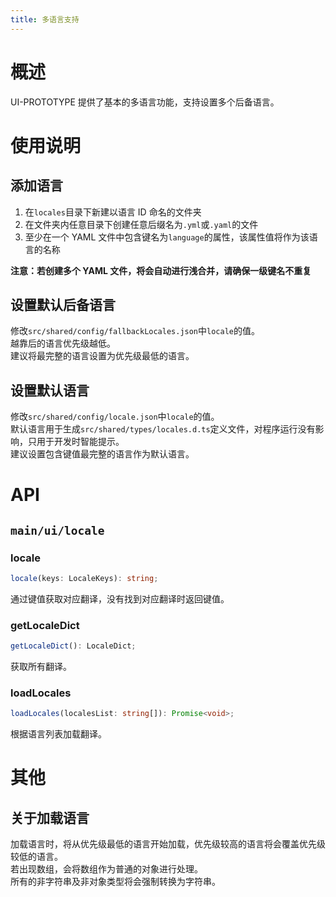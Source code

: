 ```yaml
---
title: 多语言支持
---
```

# 概述
UI-PROTOTYPE 提供了基本的多语言功能，支持设置多个后备语言。

# 使用说明
## 添加语言
1. 在`locales`目录下新建以语言 ID 命名的文件夹
2. 在文件夹内任意目录下创建任意后缀名为`.yml`或`.yaml`的文件
3. 至少在一个 YAML 文件中包含键名为`language`的属性，该属性值将作为该语言的名称

**注意：若创建多个 YAML 文件，将会自动进行浅合并，请确保一级键名不重复**

## 设置默认后备语言
修改`src/shared/config/fallbackLocales.json`中`locale`的值。  
越靠后的语言优先级越低。  
建议将最完整的语言设置为优先级最低的语言。  

## 设置默认语言
修改`src/shared/config/locale.json`中`locale`的值。  
默认语言用于生成`src/shared/types/locales.d.ts`定义文件，对程序运行没有影响，只用于开发时智能提示。  
建议设置包含键值最完整的语言作为默认语言。

# API
## `main/ui/locale`
### locale
```typescript
locale(keys: LocaleKeys): string;
```
通过键值获取对应翻译，没有找到对应翻译时返回键值。

### getLocaleDict
```typescript
getLocaleDict(): LocaleDict;
```
获取所有翻译。

### loadLocales
```typescript
loadLocales(localesList: string[]): Promise<void>;
```
根据语言列表加载翻译。

# 其他
## 关于加载语言
加载语言时，将从优先级最低的语言开始加载，优先级较高的语言将会覆盖优先级较低的语言。  
若出现数组，会将数组作为普通的对象进行处理。  
所有的非字符串及非对象类型将会强制转换为字符串。
